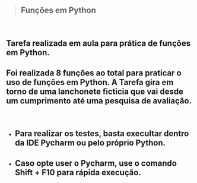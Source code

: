 >## Funções em Python

<br>

## Tarefa realizada em aula para prática de funções em Python. 
## Foi realizada 8 funções ao total para praticar o uso de funções em Python. A Tarefa gira em torno de uma lanchonete ficticia que vai desde um cumprimento até uma pesquisa de avaliação.

<br>

- ## Para realizar os testes, basta execultar dentro da IDE Pycharm ou pelo próprio Python.
- ## Caso opte user o Pycharm, use o comando Shift + F10 para rápida execução.
